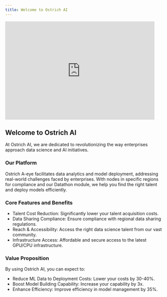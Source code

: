 ```yaml
---
title: Welcome to Ostrich AI
---
```


<iframe width="95%" height="315" src="https://www.youtube.com/embed/kXoxLXhi7BI?si=U15Q5oE2Vc5KAxIX" frameborder="0" allow="autoplay; encrypted-media" allowfullscreen></iframe>
<br>

## Welcome to Ostrich AI

At Ostrich AI, we are dedicated to revolutionizing the way enterprises approach data science and AI initiatives.

### Our Platform

Ostrich A-eye facilitates data analytics and model deployment, addressing real-world challenges faced by enterprises. With nodes in specific regions for compliance and our Datathon module, we help you find the right talent and deploy models efficiently.

### Core Features and Benefits

- Talent Cost Reduction: Significantly lower your talent acquisition costs.
- Data Sharing Compliance: Ensure compliance with regional data sharing regulations.
- Reach & Accessibility: Access the right data science talent from our vast community.
- Infrastructure Access: Affordable and secure access to the latest GPU/CPU infrastructure.

### Value Proposition

By using Ostrich AI, you can expect to:
- Reduce ML Data to Deployment Costs: Lower your costs by 30-40%.
- Boost Model Building Capability: Increase your capability by 3x.
- Enhance Efficiency: Improve efficiency in model management by 35%.

